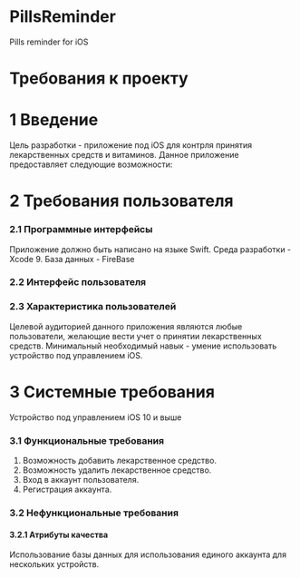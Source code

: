 # PillsReminder
Pills reminder for iOS

# Требования к проекту
# 1 Введение 
Цель разработки - приложение под iOS для контрля принятия лекарственных средств и витаминов.
Данное приложение предоставляет следующие возможности:

# 2 Требования пользователя 
### 2.1 Программные интерфейсы 
Приложение должно быть написано на языке Swift. Среда разработки -  Xcode 9. База данных - FireBase
### 2.2 Интерфейс пользователя 

### 2.3 Характеристика пользователей
Целевой аудиторией данного приложения являются любые пользователи, желающие вести учет о принятии лекарственных средств.
Минимальный необходимый навык - умение использовать устройство под управлением iOS.
# 3 Системные требования
 Устройство под управлением iOS 10 и выше 
### 3.1 Функциональные требования

1. Возможность добавить лекарственное средство.
2. Возможность удалить лекарственное средство.
3. Вход в аккаунт пользователя.
4. Регистрация аккаунта.
### 3.2 Нефункциональные требования
#### 3.2.1 Атрибуты качества
Использование базы данных для использования единого аккаунта для нескольких устройств.

